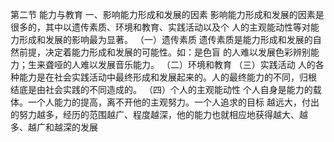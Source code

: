 第二节 能力与教育
一、影响能力形成和发展的因素
影响能力形成和发展的因素是很多的，其中以遗传素质、环境和教育、实践活动以及个
人的主观能动性等对能力形成和发展的影响最为显著。
（一）遗传素质
遗传素质是能力形成和发展的自然前提，决定着能力形成和发展的可能性。如：是色盲
的人难以发展色彩辨别能力；生来聋哑的人难以发展音乐能力。
（二）环境和教育
（三）实践活动
人的各种能力是在社会实践活动中最终形成和发展起来的。人的最终能力的不同，归根
结底是由社会实践的不同造成的。
（四）个人的主观能动性
个人自身是能力的载体。一个人能力的提高，离不开他的主观努力。一个人追求的目标
越远大，付出的努力越多，经历的范围越广、程度越深，他的能力也就相应地获得越大、越
多、越广和越深的发展